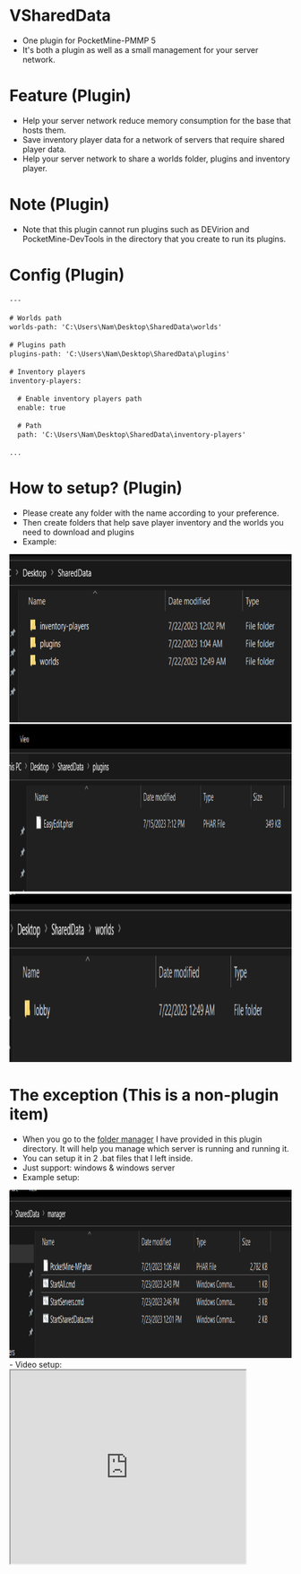 # VSharedData
- One plugin for PocketMine-PMMP 5
- It's both a plugin as well as a small management for your server network.

# Feature (Plugin)
- Help your server network reduce memory consumption for the base that hosts them.
- Save inventory player data for a network of servers that require shared player data.
- Help your server network to share a worlds folder, plugins and inventory player.

# Note (Plugin)
- Note that this plugin cannot run plugins such as DEVirion and PocketMine-DevTools in the directory that you create to run its plugins.

# Config (Plugin)
```
---

# Worlds path
worlds-path: 'C:\Users\Nam\Desktop\SharedData\worlds'

# Plugins path
plugins-path: 'C:\Users\Nam\Desktop\SharedData\plugins'

# Inventory players
inventory-players:

  # Enable inventory players path
  enable: true

  # Path
  path: 'C:\Users\Nam\Desktop\SharedData\inventory-players'

...
```

# How to setup? (Plugin)
- Please create any folder with the name according to your preference.
- Then create folders that help save player inventory and the worlds you need to download and plugins
- Example:
<img src="https://github.com/VennDev/VSharedData/blob/main/images/1.png" alt="VMiningSack" height="300" width="750" />
<img src="https://github.com/VennDev/VSharedData/blob/main/images/2.png" alt="VMiningSack" height="300" width="750" />
<img src="https://github.com/VennDev/VSharedData/blob/main/images/3.png" alt="VMiningSack" height="300" width="750" />

# The exception (This is a non-plugin item)
- When you go to the [folder manager](https://github.com/VennDev/VSharedData/tree/main/manager) I have provided in this plugin directory. It will help you manage which server is running and running it.
- You can setup it in 2 .bat files that I left inside.
- Just support: windows & windows server
- Example setup:
<img src="https://github.com/VennDev/VSharedData/blob/main/images/4.png" alt="VMiningSack" height="300" width="750" />
- Video setup:
<iframe width="420" height="345" src="https://youtu.be/han5XgF2Ts0"> </iframe>

